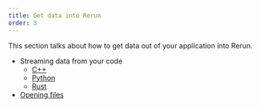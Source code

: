 ```yaml
---
title: Get data into Rerun
order: 3
---
```


This section talks about how to get data out of your application into Rerun.

-   Streaming data from your code
    -   [C++](./data-in/cpp.md)
    -   [Python](./data-in/python.md)
    -   [Rust](./data-in/rust.md)
-   [Opening files](./data-in/open-any-file.md)
